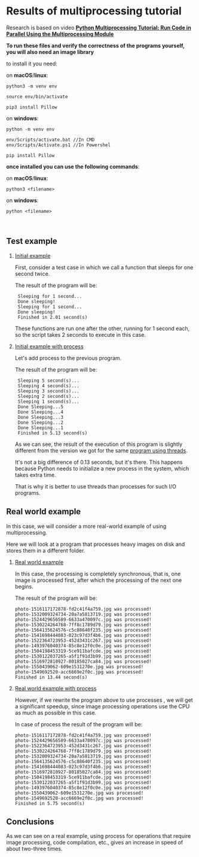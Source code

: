 # Results of multiprocessing tutorial

Research is based on video [**Python Multiprocessing Tutorial: Run Code in Parallel Using the Multiprocessing Module**](https://www.youtube.com/watch?v=fKl2JW_qrso&ab_channel=CoreySchafer)

**To run these files and verify the correctness of the programs yourself, you will also need an image library**

to install it you need:

on **macOS**/**linux**:

```
python3 -m venv env

source env/bin/activate

pip3 install Pillow
```

on **windows**:

```
python -m venv env

env/Scripts/activate.bat //In CMD
env/Scripts/Activate.ps1 //In Powershel

pip install Pillow
```

**once installed you can use the following commands**:

on **macOS**/**linux**:

```
python3 <filename>
```

on **windows**:

```
python <filename>
```

<br />

## Test example

1. [Initial example](initial_example.py)

   First, consider a test case in which we call a function that sleeps for one second twice.

   The result of the program will be:

   ```
    Sleeping for 1 second...
    Done sleeping!
    Sleeping for 1 second...
    Done sleeping!
    Finished in 2.01 second(s)
   ```

   These functions are run one after the other, running for 1 second each, so the script takes 2 seconds to execute in this case.

2. [Initial example with process](initial_example_with_process.py)

   Let's add process to the previous program.

   The result of the program will be:

   ```
    Sleeping 5 second(s)...
    Sleeping 4 second(s)...
    Sleeping 3 second(s)...
    Sleeping 2 second(s)...
    Sleeping 1 second(s)...
    Done Sleeping...5
    Done Sleeping...4
    Done Sleeping...3
    Done Sleeping...2
    Done Sleeping...1
    Finished in 5.13 second(s)
   ```

   As we can see, the result of the execution of this program is slightly different from the version we got for the same [program using threads](https://github.com/ss-o-furda/multithreading-tutorial).

   It's not a big difference of 0.13 seconds, but it's there. This happens because Python needs to initialize a new process in the system, which takes extra time.

   That is why it is better to use threads than processes for such I/O programs.

## Real world example

In this case, we will consider a more real-world example of using multiprocessing.

Here we will look at a program that processes heavy images on disk and stores them in a different folder.

1. [Real world example](real_worlds_example.py)

   In this case, the processing is completely synchronous, that is, one image is processed first, after which the processing of the next one begins.

   The result of the program will be:

   ```
   photo-1516117172878-fd2c41f4a759.jpg was processed!
   photo-1532009324734-20a7a5813719.jpg was processed!
   photo-1524429656589-6633a470097c.jpg was processed!
   photo-1530224264768-7ff8c1789d79.jpg was processed!
   photo-1564135624576-c5c88640f235.jpg was processed!
   photo-1541698444083-023c97d3f4b6.jpg was processed!
   photo-1522364723953-452d3431c267.jpg was processed!
   photo-1493976040374-85c8e12f0c0e.jpg was processed!
   photo-1504198453319-5ce911bafcde.jpg was processed!
   photo-1530122037265-a5f1f91d3b99.jpg was processed!
   photo-1516972810927-80185027ca84.jpg was processed!
   photo-1550439062-609e1531270e.jpg was processed!
   photo-1549692520-acc6669e2f0c.jpg was processed!
   Finished in 13.44 second(s)
   ```

2. [Real world example with process](initial_example_with_process.py)

   However, if we rewrite the program above to use processes , we will get a significant speedup, since image processing operations use the CPU as much as possible in this case.

   In case of process the result of the program will be:

   ```
   photo-1516117172878-fd2c41f4a759.jpg was processed!
   photo-1524429656589-6633a470097c.jpg was processed!
   photo-1522364723953-452d3431c267.jpg was processed!
   photo-1530224264768-7ff8c1789d79.jpg was processed!
   photo-1532009324734-20a7a5813719.jpg was processed!
   photo-1564135624576-c5c88640f235.jpg was processed!
   photo-1541698444083-023c97d3f4b6.jpg was processed!
   photo-1516972810927-80185027ca84.jpg was processed!
   photo-1504198453319-5ce911bafcde.jpg was processed!
   photo-1530122037265-a5f1f91d3b99.jpg was processed!
   photo-1493976040374-85c8e12f0c0e.jpg was processed!
   photo-1550439062-609e1531270e.jpg was processed!
   photo-1549692520-acc6669e2f0c.jpg was processed!
   Finished in 5.75 second(s)
   ```

## Conclusions

As we can see on a real example, using process for operations that require image processing, code compilation, etc., gives an increase in speed of about two-three times.
